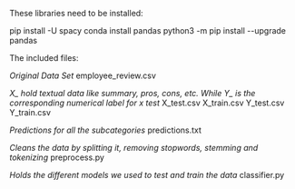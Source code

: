 These libraries need to be installed:

pip install -U spacy
conda install pandas
python3 -m pip install --upgrade pandas



The included files:

*Original Data Set*
employee_review.csv

*X_ hold textual data like summary, pros, cons, etc. While Y_ is the corresponding numerical label for x test*
X_test.csv
X_train.csv
Y_test.csv
Y_train.csv

*Predictions for all the subcategories* 
predictions.txt

*Cleans the data by splitting it, removing stopwords, stemming and tokenizing*
preprocess.py 

*Holds the different models we used to test and train the data*
classifier.py


